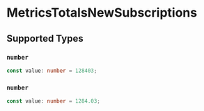 # MetricsTotalsNewSubscriptions


## Supported Types

### `number`

```typescript
const value: number = 128403;
```

### `number`

```typescript
const value: number = 1284.03;
```

